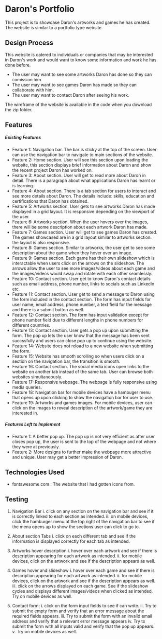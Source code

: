 # Daron's Portfolio

This project is to showcase Daron's artworks and games he has created. The website is similar to a portfolio type website.

## Design Process

This website is catered to individuals or companies that may be interested in Daron's work and would want to know some information and work he has done before.

- The user may want to see some artworks Daron has done so they can comission him.
- The user may want to see games Daron has made so they can collaborate with him.
- The user may want to contact Daron after seeing his work.

The wireframe of the website is available in the code when you download the zip folder.

## Features

##### Existing Features

- Feature 1: Navigation bar. The bar is sticky at the top of the screen. User can use the navigation bar to navigate to main sections of the website.
- Feature 2: Home section. User will see this section upon loading the website, this section displays brief information about Daron and show the recent project Daron has worked on.
- Feature 3: About section. User will get to read more about Daron in detail. There is a paragraph about what applications Daron has learnt or is learning.
- Feature 4: About section. There is a tab section for users to interact and see more details about Daron. The details include: skills, education and certifications that Daron has obtained.
- Feature 5: Artworks section. User gets to see artworks Daron has made displayed in a grid layout. It is responsive depending on the viewport of the user.
- Feature 6: Artworks section. When the user hovers over the images, there will be some description about each artwork Daron has made.
- Feature 7: Games section. User will get to see games Daron has created. The games showcased are in a grid layout similar to artworks section. the layout is also responsive.
- Feature 8: Games section. Similar to artworks, the user get to see some description about the game when they hover over an image.
- Feature 9: Games section. Each game has their own slideshow which is interactable when users click on the arrows on the slideshow. The arrows allow the user to see more images/videos about each game and the images/videos would swap and rotate with each other seamlessly.
- Feature 10: Contact section. User get to know Daron's contact details such as email address, phone number, links to socials such as LinkedIn etc.
- Feature 11: Contact section. User get to send a message to Daron using the form included in the contact section. The form has input fields for user name, email address, phone number, a text field for the message and there is a submit button as well.
- Feature 12: Contact section. The form has input validation except for phone number field due to different lengths in phone numbers for different countries.
- Feature 13: Contact section. User gets a pop up upon submitting the form. The pop up lets the user know that the message has been sent succssfully and users can close pop up to continue using the website.
- Feature 14: Website does not reload to a new website when submitting the form.
- Feature 15: Website has smooth scrolling so when users click on a section on the navigation bar, the transition is smooth.
- Feature 16: Contact section. The social media icons open links to the website on another tab instead of the same tab. User can browse both websites simultaneously.
- Feature 17: Responsive webpage. The webpage is fully responsive using media queries.
- Feature 18: Navigation bar for mobile devices have a hambuger menu that opens up upon clicking to show the navigation bar for user to use.
- Feature 19: Artworks and games images. For mobile devices, user can click on the images to reveal description of the artwork/game they are interested in.

##### Features Left to Implement

- Feature 1: A better pop up. The pop up is not very efficient as after user closes pop up, the user is sent to the top of the webpage and not where they were at previously.
- Feature 2: More designs to further make the webpage more attractive and unique. User may get a better impression of Daron.

## Technologies Used

- fontawesome.com : The website that I had gotten icons from.

## Testing

1. Navigation Bar
   i. click on any section on the navigation bar and see if it is correctly linked to each section as intended.
   ii. on mobile devices, click the hamburger menu at the top right of the navigation bar to see if the menu opens up to show the sections user can click to go to.

2. About section Tabs
   i. click on each different tab and see if the information is displayed correctly for each tab as intended.

3. Artworks hover description
   i. hover over each artwork and see if there is description appearing for each artwork as intended.
   ii. for mobile devices, click on the artwork and see if the description appears as well.

4. Games hover and slideshow
   i. hover over each game and see if there is description appearing for each artwork as intended.
   ii. for mobile devices, click on the artwork and see if the description appears as well.
   iii. click on the arrows displayed on each game. See if the slideshow cycles and displays different images/videos when clicked as intended. Try on mobile devices as well.

5. Contact form:
   i. click on the form input fields to see if can write.
   ii. Try to submit the empty form and verify that an error message about the required fields appears.
   iii. Try to submit the form with an invalid email address and verify that a relevant error message appears
   iv. Try to submit the form with all inputs valid and verify that the pop up appears.
   v. Try on mobile devices as well.
